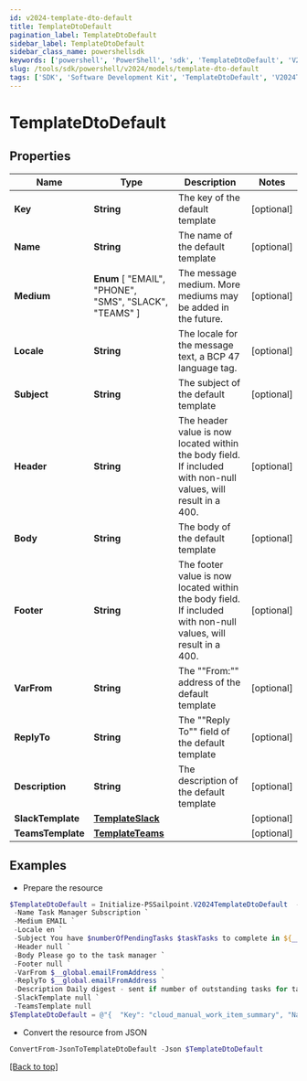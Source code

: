 ```yaml
---
id: v2024-template-dto-default
title: TemplateDtoDefault
pagination_label: TemplateDtoDefault
sidebar_label: TemplateDtoDefault
sidebar_class_name: powershellsdk
keywords: ['powershell', 'PowerShell', 'sdk', 'TemplateDtoDefault', 'V2024TemplateDtoDefault'] 
slug: /tools/sdk/powershell/v2024/models/template-dto-default
tags: ['SDK', 'Software Development Kit', 'TemplateDtoDefault', 'V2024TemplateDtoDefault']
---
```



# TemplateDtoDefault

## Properties

Name | Type | Description | Notes
------------ | ------------- | ------------- | -------------
**Key** | **String** | The key of the default template | [optional] 
**Name** | **String** | The name of the default template | [optional] 
**Medium** |  **Enum** [  "EMAIL",    "PHONE",    "SMS",    "SLACK",    "TEAMS" ] | The message medium. More mediums may be added in the future. | [optional] 
**Locale** | **String** | The locale for the message text, a BCP 47 language tag. | [optional] 
**Subject** | **String** | The subject of the default template | [optional] 
**Header** | **String** | The header value is now located within the body field. If included with non-null values, will result in a 400. | [optional] 
**Body** | **String** | The body of the default template | [optional] 
**Footer** | **String** | The footer value is now located within the body field. If included with non-null values, will result in a 400. | [optional] 
**VarFrom** | **String** | The ""From:"" address of the default template | [optional] 
**ReplyTo** | **String** | The ""Reply To"" field of the default template | [optional] 
**Description** | **String** | The description of the default template | [optional] 
**SlackTemplate** | [**TemplateSlack**](template-slack) |  | [optional] 
**TeamsTemplate** | [**TemplateTeams**](template-teams) |  | [optional] 

## Examples

- Prepare the resource
```powershell
$TemplateDtoDefault = Initialize-PSSailpoint.V2024TemplateDtoDefault  -Key cloud_manual_work_item_summary `
 -Name Task Manager Subscription `
 -Medium EMAIL `
 -Locale en `
 -Subject You have $numberOfPendingTasks $taskTasks to complete in ${__global.productName}. `
 -Header null `
 -Body Please go to the task manager `
 -Footer null `
 -VarFrom $__global.emailFromAddress `
 -ReplyTo $__global.emailFromAddress `
 -Description Daily digest - sent if number of outstanding tasks for task owner > 0 `
 -SlackTemplate null `
 -TeamsTemplate null
$TemplateDtoDefault = @"{  "Key": "cloud_manual_work_item_summary", "Name": "Task Manager Subscription", "Medium": "EMAIL", "Locale": "en", "Subject": "You have $numberOfPendingTasks $taskTasks to complete in ${__global.productName}.", "Header": "null", "Body": "Please go to the task manager", "Footer": "null", "VarFrom": "$__global.emailFromAddress", "ReplyTo": "$__global.emailFromAddress", "Description": "Daily digest - sent if number of outstanding tasks for task owner > 0", "SlackTemplate": null, "TeamsTemplate": null }"@
```

- Convert the resource from JSON
```powershell
ConvertFrom-JsonToTemplateDtoDefault -Json $TemplateDtoDefault
```


[[Back to top]](#) 

